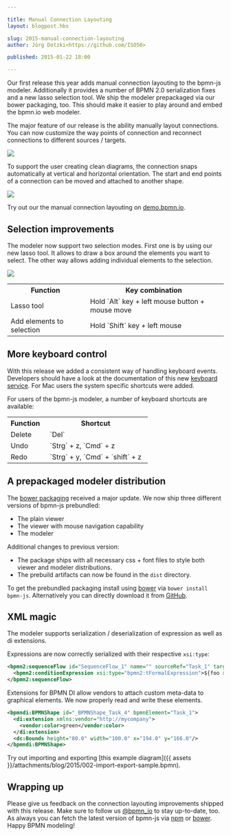 ```yaml
---

title: Manual Connection Layouting
layout: blogpost.hbs

slug: 2015-manual-connection-layouting
author: Jörg Dotzki<https://github.com/ISO50>

published: 2015-01-22 18:00

---
```



<p class="introduction">
  Our first release this year adds manual connection layouting to the bpmn-js modeler. Additionally it provides a number of BPMN 2.0 serialization fixes and a new lasso selection tool.
  We ship the modeler prepackaged via our bower packaging, too. This should make it easier to play around and embed the bpmn.io web modeler.
</p>

<!-- continue -->


The major feature of our release is the ability manually layout connections. You can now customize the way points of connection and reconnect connections to different sources / targets.

<div class="figure">
  <a href="http://demo.bpmn.io/new">
    <img src="{{ assets }}/attachments/blog/2015/002-bendpoints.gif">
  </a>
</div>

To support the user creating clean diagrams, the connection snaps automatically at vertical and horizontal orientation. The start and end points of a connection can be moved and attached to another shape.

<div class="figure">
  <a href="http://demo.bpmn.io/new">
    <img   src="{{ assets }}/attachments/blog/2015/002-reconnect.gif">
  </a>
</div>


Try out our the manual connection layouting on [demo.bpmn.io](http://demo.bpmn.io/new).


## Selection improvements

The modeler now support two selection modes. First one is by using our new lasso tool. It allows to draw a box around the elements you want to select.
The other way allows adding individual elements to the selection.

<div class="figure">
  <a href="http://demo.bpmn.io/new">
    <img   src="{{ assets }}/attachments/blog/2015/002-lasso-tool.gif">
  </a>
</div>

<table>
  <tr>
    <th style="padding-right: 15px">Function</th>
    <th style="padding-right: 15px">Key combination</th>
  </tr>
  <tr>
    <td style="padding-right: 15px">Lasso tool</td>
    <td style="padding-right: 15px">Hold `Alt` key + left mouse button + mouse move</td>
  </tr>
  <tr>
    <td style="padding-right: 15px">Add elements to selection</td>
    <td style="padding-right: 15px">Hold `Shift` key + left mouse</td>
  </tr>
</table>


## More keyboard control

With this release we added a consistent way of handling keyboard events. Developers should have a look at the documentation of this new [keyboard service](https://github.com/bpmn-io/diagram-js/blob/master/lib/features/keyboard/Keyboard.js). For Mac users the system specific shortcuts were added.

For users of the bpmn-js modeler, a number of keyboard shortcuts are available:

<table>
  <tr>
    <th style="padding-right: 15px">Function</th>
    <th style="padding-right: 15px">Shortcut</th>
  </tr>
    <td style="padding-right: 15px">Delete</td>
    <td style="padding-right: 15px">`Del`</td>
  <tr>
    <td style="padding-right: 15px">Undo</td>
    <td style="padding-right: 15px">`Strg` + z, `Cmd` + z</td>
  </tr>
  <tr>
    <td style="padding-right: 15px">Redo</td>
    <td style="padding-right: 15px">`Strg` + y, `Cmd` + `shift` + z</td>
  </tr>
</table>


## A prepackaged modeler distribution

The [bower packaging](https://github.com/bpmn-io/bower-bpmn-js) received a major update. We now ship three different versions of bpmn-js prebundled:

* The plain viewer
* The viewer with mouse navigation capability
* The modeler


Additional changes to previous version:

* The package ships with all necessary css + font files to style both viewer and modeler distributions.
* The prebuild artifacts can now be found in the `dist` directory.

To get the prebundled packaging install using [bower](http://bower.io/) via `bower install bpmn-js`.
Alternatively you can directly download it from [GitHub](https://github.com/bpmn-io/bower-bpmn-js/releases).


## XML magic

The modeler supports serialization / deserialization of expression as well as di extensions.

Expressions are now correctly serialized with their respective `xsi:type`:

```xml
<bpmn2:sequenceFlow id="SequenceFlow_1" name="" sourceRef="Task_1" targetRef="ParallelGateway_1">
  <bpmn2:conditionExpression xsi:type="bpmn2:tFormalExpression">${foo > bar}</bpmn2:conditionExpression>
</bpmn2:sequenceFlow>
```

Extensions for BPMN DI allow vendors to attach custom meta-data to graphical elements. We now properly read and write these elements.

```xml
<bpmndi:BPMNShape id="_BPMNShape_Task_4" bpmnElement="Task_1">
  <di:extension xmlns:vendor="http://mycompany">
    <vendor:color>green</vendor:color>
  </di:extension>
  <dc:Bounds height="80.0" width="100.0" x="194.0" y="166.0"/>
</bpmndi:BPMNShape>
```

Try out importing and exporting [this example diagram]({{ assets }}/attachments/blog/2015/002-import-export-sample.bpmn).


## Wrapping up

Please give us feedback on the connection layouting improvements shipped with this release. Make sure to follow us [@bpmn_io](https://twitter.com/bpmn_io) to stay up-to-date, too. As always you can fetch the latest version of bpmn-js via [npm](http://npmjs.org/bpmn-js) or [bower](https://github.com/bpmn-io/bower-bpmn-js). Happy BPMN modeling!